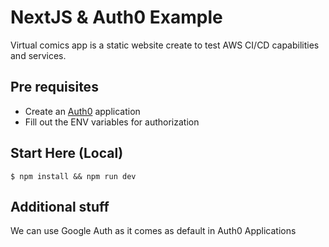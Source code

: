 # NextJS & Auth0 Example
Virtual comics app is a static website create to test AWS CI/CD capabilities and services. 

## Pre requisites
- Create an [Auth0](https://auth0.com/) application
- Fill out the ENV variables for authorization

## Start Here (Local)

```
$ npm install && npm run dev
```

## Additional stuff

We can use Google Auth as it comes as default in Auth0 Applications
